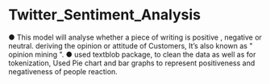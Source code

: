 # Twitter_Sentiment_Analysis
● This model will analyse whether a piece of writing is positive , negative or neutral. deriving the opinion or attitude of Customers, It’s also known as " opinion mining ". ● used textblob package, to clean the data as well as for tokenization, Used Pie chart and bar graphs to represent positiveness and negativeness of people reaction. 
